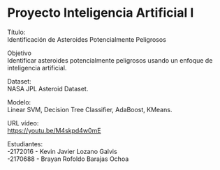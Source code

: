 # Proyecto Inteligencia Artificial I
Título: <br>
Identificación de Asteroides Potencialmente Peligrosos 

Objetivo <br>
Identificar asteroides potencialmente peligrosos usando un enfoque de inteligencia artificial. 

Dataset: <br>
NASA JPL Asteroid Dataset.

Modelo: <br>
Linear SVM, Decision Tree Classifier, AdaBoost, KMeans.

URL vídeo: <br>
https://youtu.be/M4skpd4w0mE

Estudiantes: <br>
-2172016 - Kevin Javier Lozano Galvis <br>
-2170688 - Brayan Rofoldo Barajas Ochoa




